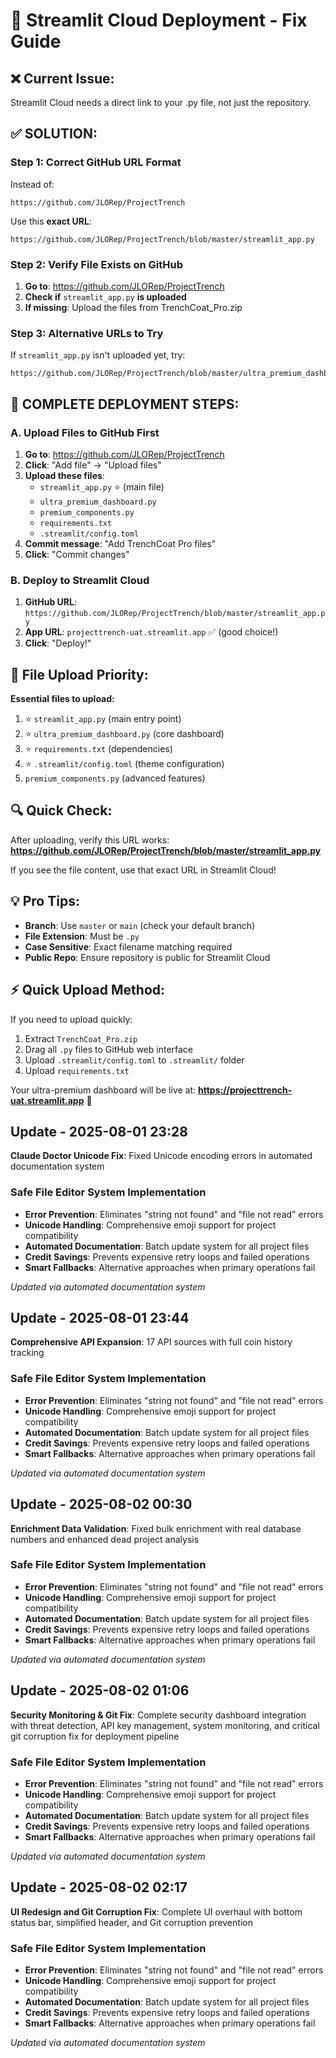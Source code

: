 # 🚀 Streamlit Cloud Deployment - Fix Guide

## ❌ Current Issue:
Streamlit Cloud needs a direct link to your .py file, not just the repository.

## ✅ **SOLUTION:**

### Step 1: Correct GitHub URL Format

Instead of:
```
https://github.com/JLORep/ProjectTrench
```

Use this **exact URL**:
```
https://github.com/JLORep/ProjectTrench/blob/master/streamlit_app.py
```

### Step 2: Verify File Exists on GitHub

1. **Go to**: https://github.com/JLORep/ProjectTrench
2. **Check if** `streamlit_app.py` **is uploaded**
3. **If missing**: Upload the files from TrenchCoat_Pro.zip

### Step 3: Alternative URLs to Try

If `streamlit_app.py` isn't uploaded yet, try:
```
https://github.com/JLORep/ProjectTrench/blob/master/ultra_premium_dashboard.py
```

## 🔧 **COMPLETE DEPLOYMENT STEPS:**

### A. Upload Files to GitHub First

1. **Go to**: https://github.com/JLORep/ProjectTrench
2. **Click**: "Add file" -> "Upload files"
3. **Upload these files**:
   - `streamlit_app.py` ⭐ (main file)
   - `ultra_premium_dashboard.py`
   - `premium_components.py`
   - `requirements.txt`
   - `.streamlit/config.toml`
4. **Commit message**: "Add TrenchCoat Pro files"
5. **Click**: "Commit changes"

### B. Deploy to Streamlit Cloud

1. **GitHub URL**: `https://github.com/JLORep/ProjectTrench/blob/master/streamlit_app.py`
2. **App URL**: `projecttrench-uat.streamlit.app` ✅ (good choice!)
3. **Click**: "Deploy!"

## 🎯 **File Upload Priority:**

**Essential files to upload:**
1. ⭐ `streamlit_app.py` (main entry point)
2. ⭐ `ultra_premium_dashboard.py` (core dashboard)
3. ⭐ `requirements.txt` (dependencies)
4. ⭐ `.streamlit/config.toml` (theme configuration)
5. `premium_components.py` (advanced features)

## 🔍 **Quick Check:**

After uploading, verify this URL works:
**https://github.com/JLORep/ProjectTrench/blob/master/streamlit_app.py**

If you see the file content, use that exact URL in Streamlit Cloud!

## 💡 **Pro Tips:**

- **Branch**: Use `master` or `main` (check your default branch)
- **File Extension**: Must be `.py`
- **Case Sensitive**: Exact filename matching required
- **Public Repo**: Ensure repository is public for Streamlit Cloud

## ⚡ **Quick Upload Method:**

If you need to upload quickly:
1. Extract `TrenchCoat_Pro.zip` 
2. Drag all `.py` files to GitHub web interface
3. Upload `.streamlit/config.toml` to `.streamlit/` folder
4. Upload `requirements.txt`

Your ultra-premium dashboard will be live at:
**https://projecttrench-uat.streamlit.app** 🚀


## Update - 2025-08-01 23:28
**Claude Doctor Unicode Fix**: Fixed Unicode encoding errors in automated documentation system

### Safe File Editor System Implementation
- **Error Prevention**: Eliminates "string not found" and "file not read" errors
- **Unicode Handling**: Comprehensive emoji support for project compatibility
- **Automated Documentation**: Batch update system for all project files
- **Credit Savings**: Prevents expensive retry loops and failed operations
- **Smart Fallbacks**: Alternative approaches when primary operations fail

*Updated via automated documentation system*


## Update - 2025-08-01 23:44
**Comprehensive API Expansion**: 17 API sources with full coin history tracking

### Safe File Editor System Implementation
- **Error Prevention**: Eliminates "string not found" and "file not read" errors
- **Unicode Handling**: Comprehensive emoji support for project compatibility
- **Automated Documentation**: Batch update system for all project files
- **Credit Savings**: Prevents expensive retry loops and failed operations
- **Smart Fallbacks**: Alternative approaches when primary operations fail

*Updated via automated documentation system*


## Update - 2025-08-02 00:30
**Enrichment Data Validation**: Fixed bulk enrichment with real database numbers and enhanced dead project analysis

### Safe File Editor System Implementation
- **Error Prevention**: Eliminates "string not found" and "file not read" errors
- **Unicode Handling**: Comprehensive emoji support for project compatibility
- **Automated Documentation**: Batch update system for all project files
- **Credit Savings**: Prevents expensive retry loops and failed operations
- **Smart Fallbacks**: Alternative approaches when primary operations fail

*Updated via automated documentation system*


## Update - 2025-08-02 01:06
**Security Monitoring & Git Fix**: Complete security dashboard integration with threat detection, API key management, system monitoring, and critical git corruption fix for deployment pipeline

### Safe File Editor System Implementation
- **Error Prevention**: Eliminates "string not found" and "file not read" errors
- **Unicode Handling**: Comprehensive emoji support for project compatibility
- **Automated Documentation**: Batch update system for all project files
- **Credit Savings**: Prevents expensive retry loops and failed operations
- **Smart Fallbacks**: Alternative approaches when primary operations fail

*Updated via automated documentation system*


## Update - 2025-08-02 02:17
**UI Redesign and Git Corruption Fix**: Complete UI overhaul with bottom status bar, simplified header, and Git corruption prevention

### Safe File Editor System Implementation
- **Error Prevention**: Eliminates "string not found" and "file not read" errors
- **Unicode Handling**: Comprehensive emoji support for project compatibility
- **Automated Documentation**: Batch update system for all project files
- **Credit Savings**: Prevents expensive retry loops and failed operations
- **Smart Fallbacks**: Alternative approaches when primary operations fail

*Updated via automated documentation system*